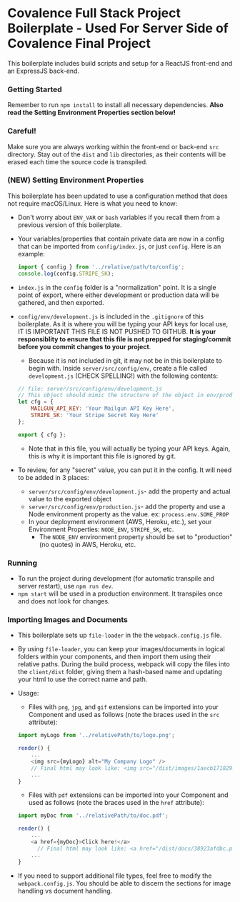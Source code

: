 # Covalence Full Stack Project Boilerplate - Used For Server Side of Covalence Final Project
This boilerplate includes build scripts and setup for a ReactJS front-end and an ExpressJS back-end.

### Getting Started
Remember to run `npm install` to install all necessary dependencies. __Also read the Setting Environment Properties section below!__

### Careful!
Make sure you are always working within the front-end or back-end `src` directory. Stay out of the `dist` and `lib` directories, as their contents will be erased each time the source code is transpiled.

### (NEW) Setting Environment Properties
This boilerplate has been updated to use a configuration method that does not require macOS/Linux. Here is what you need to know:
* Don't worry about `ENV_VAR` or `bash` variables if you recall them from a previous version of this boilerplate.
* Your variables/properties that contain private data are now in a config that can be imported from `config/index.js`, or just `config`. Here is an example:

  ```js
  import { config } from '../relative/path/to/config';
  console.log(config.STRIPE_SK);
  ```
* `index.js` in the `config` folder is a "normalization" point. It is a single point of export, where either development or production data will be gathered, and then exported.
* `config/env/development.js` is included in the `.gitignore` of this boilerplate. As it is where you will be typing your API keys for local use, IT IS IMPORTANT THIS FILE IS NOT PUSHED TO GITHUB. __It is your responsiblity to ensure that this file is not prepped for staging/commit before you commit changes to your project__.
  * Because it is not included in git, it may not be in this boilerplate to begin with. Inside `server/src/config/env`, create a file called `development.js` (CHECK SPELLING!) with the following contents:

  ```js
  // file: server/src/config/env/development.js
  // This object should mimic the structure of the object in env/production, but should use actual values
  let cfg = {
      MAILGUN_API_KEY: 'Your Mailgun API Key Here',
      STRIPE_SK: 'Your Stripe Secret Key Here'
  };

  export { cfg };
  ```

  * Note that in this file, you will actually be typing your API keys. Again, this is why it is important this file is ignored by git.
* To review, for any "secret" value, you can put it in the config. It will need to be added in 3 places:
  * `server/src/config/env/development.js`- add the property and actual value to the exported object
  * `server/src/config/env/production.js`- add the property and use a Node environment property as the value. ex: `process.env.SOME_PROP`
  * In your deployment environment (AWS, Heroku, etc.), set your Environment Properties: `NODE_ENV`, `STRIPE_SK`, etc.
    * The `NODE_ENV` environment property should be set to "production" (no quotes) in AWS, Heroku, etc.

### Running
* To run the project during development (for automatic transpile and server restart), use `npm run dev`.
* `npm start` will be used in a production environment. It transpiles once and does not look for changes.

### Importing Images and Documents
* This boilerplate sets up `file-loader` in the the `webpack.config.js` file.
* By using `file-loader`, you can keep your images/documents in logical folders within your components, and then import them using their relative paths. During the build process, webpack will copy the files into the `client/dist` folder, giving them a hash-based name and updating your html to use the correct name and path.
* Usage:
  * Files with `png`, `jpg`, and `gif` extensions can be imported into your Component and used as follows (note the braces used in the `src` attribute):

  ```js
  import myLogo from '../relativePath/to/logo.png';

  render() {
      ...
      <img src={myLogo} alt="My Company Logo" />
      // Final html may look like: <img src="/dist/images/1aecb1718293a.png" alt="My Company Logo>
      ...
  }
  ```
  
  * Files with `pdf` extensions can be imported into your Component and used as follows (note the braces used in the `href` attribute):

  ```js
  import myDoc from '../relativePath/to/doc.pdf';

  render() {
      ...
      <a href={myDoc}>Click here!</a>
        // Final html may look like: <a href="/dist/docs/38923afdbc.pdf">Click here!</a>
      ...
  }
  ```
* If you need to support additional file types, feel free to modify the `webpack.config.js`. You should be able to discern the sections for image handling vs document handling.